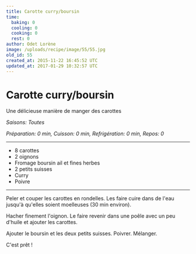```yaml
---
title: Carotte curry/boursin
time:
  baking: 0
  cooling: 0
  cooking: 0
  rest: 0
author: Odet Lorène
image: /uploads/recipe/image/55/55.jpg
old_id: 55
created_at: 2015-11-22 16:45:52 UTC
updated_at: 2017-01-29 10:32:57 UTC
---
```


# Carotte curry/boursin

Une délicieuse manière de manger des carottes

*Saisons: Toutes*

*Préparation: 0 min, Cuisson: 0 min, Refrigération: 0 min, Repos: 0*

---

- 8 carottes
- 2 oignons
- Fromage boursin ail et fines herbes
- 2 petits suisses
- Curry
- Poivre

---

Peler et couper les carottes en rondelles. Les faire cuire dans de l'eau jusqu'à qu'elles soient moelleuses (30 min environ).

Hacher finement l'oignon. Le faire revenir dans une poêle avec un peu d'huile et ajouter les carottes.

Ajouter le boursin et les deux petits suisses. Poivrer. Mélanger.

C'est prêt ! 
